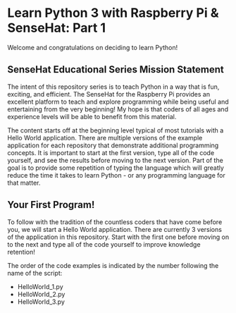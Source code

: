# Learn Python 3 with Raspberry Pi & SenseHat: Part 1
Welcome and congratulations on deciding to learn Python!

## SenseHat Educational Series Mission Statement
The intent of this repository series is to teach Python in a way that is fun, exciting, and efficient. The SenseHat for the Raspberry Pi provides an excellent platform to teach and explore programming while being useful and entertaining from the very beginning! My hope is that coders of all ages and experience levels will be able to benefit from this material.

The content starts off at the beginning level typical of most tutorials with a Hello World application. There are multiple versions of the example application for each repository that demonstrate additional programming concepts. It is important to start at the first version, type all of the code yourself, and see the results before moving to the next version. Part of the goal is to provide some repetition of typing the language which will greatly reduce the time it takes to learn Python - or any programming language for that matter.

## Your First Program!
To follow with the tradition of the countless coders that have come before you, we will start a Hello World application. There are currently 3 versions of the application in this repository. Start with the first one before moving on to the next and type all of the code yourself to improve knowledge retention!

The order of the code examples is indicated by the number following the name of the script:
* HelloWorld_1.py
* HelloWorld_2.py
* HelloWorld_3.py
